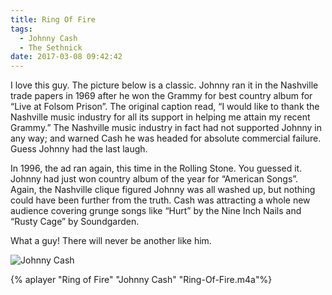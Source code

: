 ```yaml
---
title: Ring Of Fire
tags:
  - Johnny Cash
  - The Sethnick
date: 2017-03-08 09:42:42
---
```

I love this guy. The picture below is a classic. Johnny ran it in the Nashville trade papers in 1969 after he won the Grammy for best country album for “Live at Folsom Prison”.  The original caption read, “I would like to thank the Nashville music industry for all its support in helping me attain my recent Grammy.” The Nashville music industry in fact had not supported Johnny in any way; and warned Cash he was headed for absolute commercial failure. Guess Johnny had the last laugh.
 
In 1996, the ad ran again, this time in the Rolling Stone. You guessed it. Johnny had just won country album of the year for “American Songs”. Again, the Nashville clique figured Johnny was all washed up, but nothing could have been further from the truth. Cash was attracting a whole new audience covering grunge songs like “Hurt” by the Nine Inch Nails and “Rusty Cage” by Soundgarden.
 
What a guy! There will never be another like him.

![Johnny Cash](Johnny-Cash.jpg)

{% aplayer "Ring of Fire" "Johnny Cash" "Ring-Of-Fire.m4a"%}
